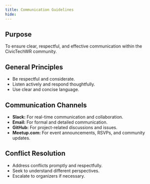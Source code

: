 ```yaml
---
title: Communication Guidelines
hide:
---
```

## Purpose

To ensure clear, respectful, and effective communication within the CivicTechWR community.

## General Principles

- Be respectful and considerate.
- Listen actively and respond thoughtfully.
- Use clear and concise language.

## Communication Channels

- **Slack:** For real-time communication and collaboration.
- **Email:** For formal and detailed communication.
- **GitHub:** For project-related discussions and issues.
- **Meetup.com:** For event announcements, RSVPs, and community updates.

## Conflict Resolution

- Address conflicts promptly and respectfully.
- Seek to understand different perspectives.
- Escalate to organizers if necessary.
